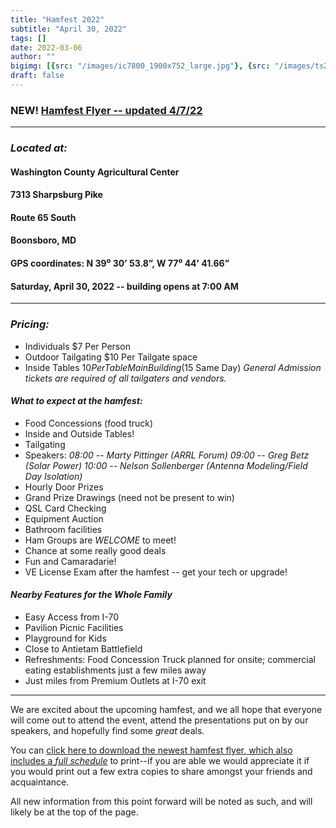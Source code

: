 ```yaml
---
title: "Hamfest 2022"
subtitle: "April 30, 2022"
tags: []
date: 2022-03-06
author: ""
bigimg: [{src: "/images/ic7800_1900x752_large.jpg"}, {src: "/images/ts2000_1100x490.jpg"}, {src: "/images/cw_paddles_770x400.jpeg"}, {src: "/images/ic7851_1280x640.jpg"}]
draft: false
---
```

### NEW! [Hamfest Flyer -- updated 4/7/22](/images/GreatHagHamfest2022Flyer-g.pdf)
-----
### *Located at:*
#### Washington County Agricultural Center
#### 7313 Sharpsburg Pike
#### Route 65 South
#### Boonsboro, MD
#### GPS coordinates: N 39⁰ 30’ 53.8”, W 77⁰ 44’ 41.66”
####
#### Saturday, April 30, 2022 -- building opens at 7:00 AM
-----
### *Pricing:*
* Individuals $7 Per Person
* Outdoor Tailgating $10 Per Tailgate space
* Inside Tables $10 Per Table Main Building ($15 Same Day)
  *General Admission tickets are required of all tailgaters and vendors.*
<!--
**See the ARRL [*Hamfests and Conventions page*](https://www.arrl.org/hamfests/hagerstown-tailgate-fest) for contact information and venue location (via Google Maps).**
-->

#### *What to expect at the hamfest:*
*  Food Concessions (food truck)
*  Inside and Outside Tables!
*  Tailgating
*  Speakers:
   _08:00 -- Marty Pittinger (ARRL Forum)_
   _09:00 -- Greg Betz (Solar Power)_
   _10:00 -- Nelson Sollenberger (Antenna Modeling/Field Day Isolation)_
*  Hourly Door Prizes
*  Grand Prize Drawings (need not be present to win)
*  QSL Card Checking
*  Equipment Auction
*  Bathroom facilities
*  Ham Groups are *WELCOME* to meet!
*  Chance at some really good deals
*  Fun and Camaradarie!
*  VE License Exam after the hamfest -- get your tech or upgrade!

#### *Nearby Features for the Whole Family*
*  Easy Access from I-70
*  Pavilion Picnic Facilities
*  Playground for Kids
*  Close to Antietam Battlefield
*  Refreshments: Food Concession Truck planned for onsite; commercial eating establishments just a few miles away
*  Just miles from Premium Outlets at I-70 exit
-----
We are excited about the upcoming hamfest, and we all hope that everyone will come out to attend the event, attend the presentations put on by our speakers, and hopefully find some *great* deals.

You can [click here to download the newest hamfest flyer, which also includes a *full schedule*](/images/GreatHagHamfest2022Flyer-g.pdf) to print--if you are able we would appreciate it if you would print out a few extra copies to share amongst your friends and acquaintance.

All new information from this point forward will be noted as such, and will likely be at the top of the page.

<!---
{{< rawhtml >}}

<style>
* {
  box-sizing: border-box;
}

.column {
  float: left;
  width: 33.33%;
  padding: 5px;
}

/* Clearfix (clear floats) */
.row::after {
  content: "";
  clear: both;
  display: table;
}
</style>

<div class="row">
  <div class="column">
    <img src="img_snow.jpg" alt="Snow" style="width:100%">
  </div>
  <div class="column">
    <img src="img_forest.jpg" alt="Forest" style="width:100%">
  </div>
  <div class="column">
    <img src="img_mountains.jpg" alt="Mountains" style="width:100%">
  </div>
</div>

-------------------------------------

<div id="rigref-solar-widget"><a href="https://rigreference.com/solar" target="_blank"><img src="https://rigreference.com/solar/img/wide" border="0"></a></div>
<br>
<br>
<center>
<a href="https://www.hamqsl.com/solar.html" title="Click to add Solar-Terrestrial Data to your website!"><img src="https://www.hamqsl.com/solar101vhf.php"></a>
</center>
{{< /rawhtml >}}
--->
